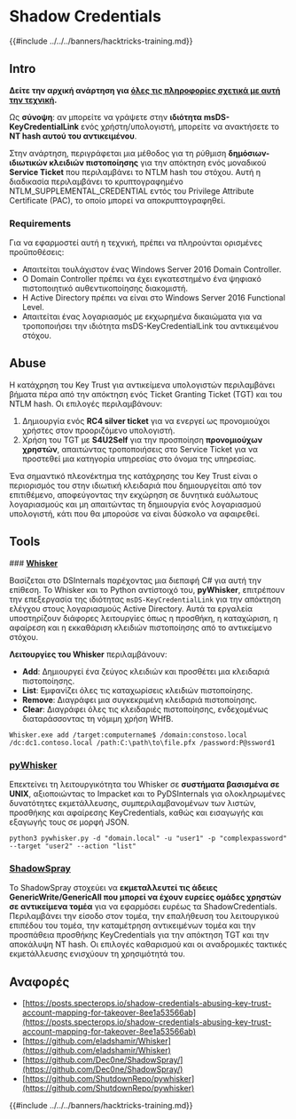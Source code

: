 # Shadow Credentials

{{#include ../../../banners/hacktricks-training.md}}

## Intro <a href="#3f17" id="3f17"></a>

**Δείτε την αρχική ανάρτηση για [όλες τις πληροφορίες σχετικά με αυτή την τεχνική](https://posts.specterops.io/shadow-credentials-abusing-key-trust-account-mapping-for-takeover-8ee1a53566ab).**

Ως **σύνοψη**: αν μπορείτε να γράψετε στην **ιδιότητα msDS-KeyCredentialLink** ενός χρήστη/υπολογιστή, μπορείτε να ανακτήσετε το **NT hash αυτού του αντικειμένου**.

Στην ανάρτηση, περιγράφεται μια μέθοδος για τη ρύθμιση **δημόσιων-ιδιωτικών κλειδιών πιστοποίησης** για την απόκτηση ενός μοναδικού **Service Ticket** που περιλαμβάνει το NTLM hash του στόχου. Αυτή η διαδικασία περιλαμβάνει το κρυπτογραφημένο NTLM_SUPPLEMENTAL_CREDENTIAL εντός του Privilege Attribute Certificate (PAC), το οποίο μπορεί να αποκρυπτογραφηθεί.

### Requirements

Για να εφαρμοστεί αυτή η τεχνική, πρέπει να πληρούνται ορισμένες προϋποθέσεις:

- Απαιτείται τουλάχιστον ένας Windows Server 2016 Domain Controller.
- Ο Domain Controller πρέπει να έχει εγκατεστημένο ένα ψηφιακό πιστοποιητικό αυθεντικοποίησης διακομιστή.
- Η Active Directory πρέπει να είναι στο Windows Server 2016 Functional Level.
- Απαιτείται ένας λογαριασμός με εκχωρημένα δικαιώματα για να τροποποιήσει την ιδιότητα msDS-KeyCredentialLink του αντικειμένου στόχου.

## Abuse

Η κατάχρηση του Key Trust για αντικείμενα υπολογιστών περιλαμβάνει βήματα πέρα από την απόκτηση ενός Ticket Granting Ticket (TGT) και του NTLM hash. Οι επιλογές περιλαμβάνουν:

1. Δημιουργία ενός **RC4 silver ticket** για να ενεργεί ως προνομιούχοι χρήστες στον προοριζόμενο υπολογιστή.
2. Χρήση του TGT με **S4U2Self** για την προσποίηση **προνομιούχων χρηστών**, απαιτώντας τροποποιήσεις στο Service Ticket για να προστεθεί μια κατηγορία υπηρεσίας στο όνομα της υπηρεσίας.

Ένα σημαντικό πλεονέκτημα της κατάχρησης του Key Trust είναι ο περιορισμός του στην ιδιωτική κλειδαριά που δημιουργείται από τον επιτιθέμενο, αποφεύγοντας την εκχώρηση σε δυνητικά ευάλωτους λογαριασμούς και μη απαιτώντας τη δημιουργία ενός λογαριασμού υπολογιστή, κάτι που θα μπορούσε να είναι δύσκολο να αφαιρεθεί.

## Tools

### [**Whisker**](https://github.com/eladshamir/Whisker)

Βασίζεται στο DSInternals παρέχοντας μια διεπαφή C# για αυτή την επίθεση. Το Whisker και το Python αντίστοιχό του, **pyWhisker**, επιτρέπουν την επεξεργασία της ιδιότητας `msDS-KeyCredentialLink` για την απόκτηση ελέγχου στους λογαριασμούς Active Directory. Αυτά τα εργαλεία υποστηρίζουν διάφορες λειτουργίες όπως η προσθήκη, η καταχώριση, η αφαίρεση και η εκκαθάριση κλειδιών πιστοποίησης από το αντικείμενο στόχου.

**Λειτουργίες του Whisker** περιλαμβάνουν:

- **Add**: Δημιουργεί ένα ζεύγος κλειδιών και προσθέτει μια κλειδαριά πιστοποίησης.
- **List**: Εμφανίζει όλες τις καταχωρίσεις κλειδιών πιστοποίησης.
- **Remove**: Διαγράφει μια συγκεκριμένη κλειδαριά πιστοποίησης.
- **Clear**: Διαγράφει όλες τις κλειδαριές πιστοποίησης, ενδεχομένως διαταράσσοντας τη νόμιμη χρήση WHfB.
```shell
Whisker.exe add /target:computername$ /domain:constoso.local /dc:dc1.contoso.local /path:C:\path\to\file.pfx /password:P@ssword1
```
### [pyWhisker](https://github.com/ShutdownRepo/pywhisker)

Επεκτείνει τη λειτουργικότητα του Whisker σε **συστήματα βασισμένα σε UNIX**, αξιοποιώντας το Impacket και το PyDSInternals για ολοκληρωμένες δυνατότητες εκμετάλλευσης, συμπεριλαμβανομένων των λιστών, προσθήκης και αφαίρεσης KeyCredentials, καθώς και εισαγωγής και εξαγωγής τους σε μορφή JSON.
```shell
python3 pywhisker.py -d "domain.local" -u "user1" -p "complexpassword" --target "user2" --action "list"
```
### [ShadowSpray](https://github.com/Dec0ne/ShadowSpray/)

Το ShadowSpray στοχεύει να **εκμεταλλευτεί τις άδειες GenericWrite/GenericAll που μπορεί να έχουν ευρείες ομάδες χρηστών σε αντικείμενα τομέα** για να εφαρμόσει ευρέως τα ShadowCredentials. Περιλαμβάνει την είσοδο στον τομέα, την επαλήθευση του λειτουργικού επιπέδου του τομέα, την καταμέτρηση αντικειμένων τομέα και την προσπάθεια προσθήκης KeyCredentials για την απόκτηση TGT και την αποκάλυψη NT hash. Οι επιλογές καθαρισμού και οι αναδρομικές τακτικές εκμετάλλευσης ενισχύουν τη χρησιμότητά του.

## Αναφορές

- [https://posts.specterops.io/shadow-credentials-abusing-key-trust-account-mapping-for-takeover-8ee1a53566ab](https://posts.specterops.io/shadow-credentials-abusing-key-trust-account-mapping-for-takeover-8ee1a53566ab)
- [https://github.com/eladshamir/Whisker](https://github.com/eladshamir/Whisker)
- [https://github.com/Dec0ne/ShadowSpray/](https://github.com/Dec0ne/ShadowSpray/)
- [https://github.com/ShutdownRepo/pywhisker](https://github.com/ShutdownRepo/pywhisker)

{{#include ../../../banners/hacktricks-training.md}}

